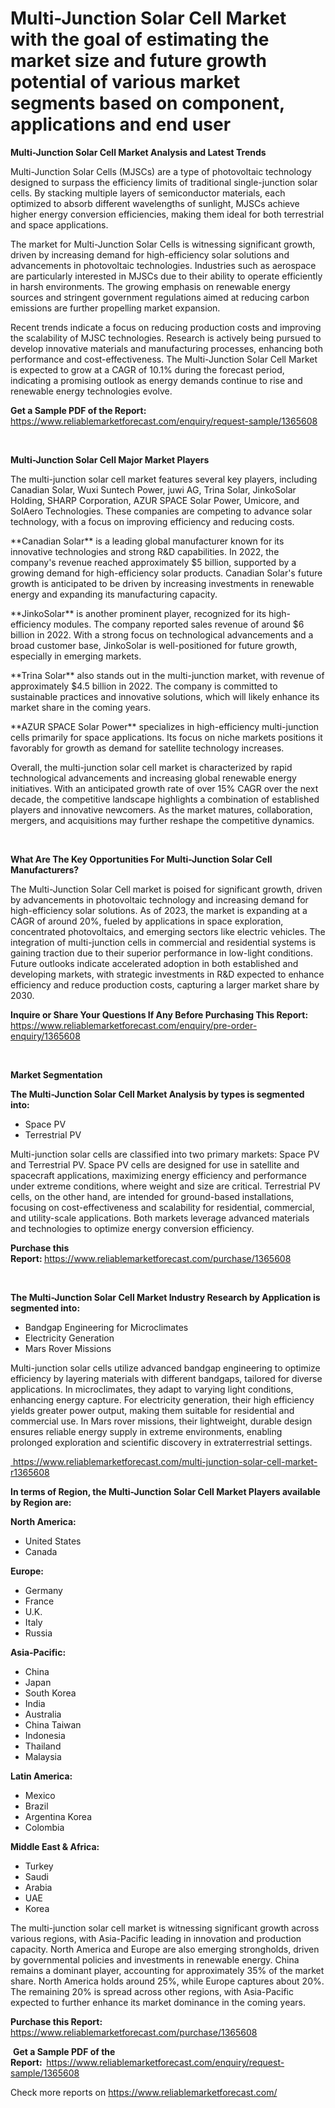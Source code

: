 <p><h1>Multi-Junction Solar Cell Market with the goal of estimating the market size and future growth potential of various market segments based on component, applications and end user</h1></p><p><strong>Multi-Junction Solar Cell Market Analysis and Latest Trends</strong></p>
<p><p>Multi-Junction Solar Cells (MJSCs) are a type of photovoltaic technology designed to surpass the efficiency limits of traditional single-junction solar cells. By stacking multiple layers of semiconductor materials, each optimized to absorb different wavelengths of sunlight, MJSCs achieve higher energy conversion efficiencies, making them ideal for both terrestrial and space applications.</p><p>The market for Multi-Junction Solar Cells is witnessing significant growth, driven by increasing demand for high-efficiency solar solutions and advancements in photovoltaic technologies. Industries such as aerospace are particularly interested in MJSCs due to their ability to operate efficiently in harsh environments. The growing emphasis on renewable energy sources and stringent government regulations aimed at reducing carbon emissions are further propelling market expansion.</p><p>Recent trends indicate a focus on reducing production costs and improving the scalability of MJSC technologies. Research is actively being pursued to develop innovative materials and manufacturing processes, enhancing both performance and cost-effectiveness. The Multi-Junction Solar Cell Market is expected to grow at a CAGR of 10.1% during the forecast period, indicating a promising outlook as energy demands continue to rise and renewable energy technologies evolve.</p></p>
<p><strong>Get a Sample PDF of the Report:&nbsp;</strong> <a href="https://www.reliablemarketforecast.com/enquiry/request-sample/1365608?utm_campaign=2288&utm_medium=2&utm_source=Github&utm_content=ia&utm_term=22032025&utm_id=multi-junction-solar-cell">https://www.reliablemarketforecast.com/enquiry/request-sample/1365608</a></p>
<p>&nbsp;</p>
<p><strong>Multi-Junction Solar Cell Major Market Players</strong></p>
<p><p>The multi-junction solar cell market features several key players, including Canadian Solar, Wuxi Suntech Power, juwi AG, Trina Solar, JinkoSolar Holding, SHARP Corporation, AZUR SPACE Solar Power, Umicore, and SolAero Technologies. These companies are competing to advance solar technology, with a focus on improving efficiency and reducing costs.</p><p>**Canadian Solar** is a leading global manufacturer known for its innovative technologies and strong R&D capabilities. In 2022, the company's revenue reached approximately $5 billion, supported by a growing demand for high-efficiency solar products. Canadian Solar's future growth is anticipated to be driven by increasing investments in renewable energy and expanding its manufacturing capacity.</p><p>**JinkoSolar** is another prominent player, recognized for its high-efficiency modules. The company reported sales revenue of around $6 billion in 2022. With a strong focus on technological advancements and a broad customer base, JinkoSolar is well-positioned for future growth, especially in emerging markets.</p><p>**Trina Solar** also stands out in the multi-junction market, with revenue of approximately $4.5 billion in 2022. The company is committed to sustainable practices and innovative solutions, which will likely enhance its market share in the coming years.</p><p>**AZUR SPACE Solar Power** specializes in high-efficiency multi-junction cells primarily for space applications. Its focus on niche markets positions it favorably for growth as demand for satellite technology increases.</p><p>Overall, the multi-junction solar cell market is characterized by rapid technological advancements and increasing global renewable energy initiatives. With an anticipated growth rate of over 15% CAGR over the next decade, the competitive landscape highlights a combination of established players and innovative newcomers. As the market matures, collaboration, mergers, and acquisitions may further reshape the competitive dynamics.</p></p>
<p>&nbsp;</p>
<p><strong>What Are The Key Opportunities For Multi-Junction Solar Cell Manufacturers?</strong></p>
<p><p>The Multi-Junction Solar Cell market is poised for significant growth, driven by advancements in photovoltaic technology and increasing demand for high-efficiency solar solutions. As of 2023, the market is expanding at a CAGR of around 20%, fueled by applications in space exploration, concentrated photovoltaics, and emerging sectors like electric vehicles. The integration of multi-junction cells in commercial and residential systems is gaining traction due to their superior performance in low-light conditions. Future outlooks indicate accelerated adoption in both established and developing markets, with strategic investments in R&D expected to enhance efficiency and reduce production costs, capturing a larger market share by 2030.</p></p>
<p><strong>Inquire or Share Your Questions If Any Before Purchasing This Report:</strong> <a href="https://www.reliablemarketforecast.com/enquiry/pre-order-enquiry/1365608?utm_campaign=2288&utm_medium=2&utm_source=Github&utm_content=ia&utm_term=22032025&utm_id=multi-junction-solar-cell">https://www.reliablemarketforecast.com/enquiry/pre-order-enquiry/1365608</a></p>
<p>&nbsp;</p>
<p><strong>Market Segmentation</strong></p>
<p><strong>The Multi-Junction Solar Cell Market Analysis by types is segmented into:</strong></p>
<p><ul><li>Space PV</li><li>Terrestrial PV</li></ul></p>
<p><p>Multi-junction solar cells are classified into two primary markets: Space PV and Terrestrial PV. Space PV cells are designed for use in satellite and spacecraft applications, maximizing energy efficiency and performance under extreme conditions, where weight and size are critical. Terrestrial PV cells, on the other hand, are intended for ground-based installations, focusing on cost-effectiveness and scalability for residential, commercial, and utility-scale applications. Both markets leverage advanced materials and technologies to optimize energy conversion efficiency.</p></p>
<p><strong>Purchase this Report:&nbsp;</strong><a href="https://www.reliablemarketforecast.com/purchase/1365608?utm_campaign=2288&utm_medium=2&utm_source=Github&utm_content=ia&utm_term=22032025&utm_id=multi-junction-solar-cell">https://www.reliablemarketforecast.com/purchase/1365608</a></p>
<p>&nbsp;</p>
<p><strong>The Multi-Junction Solar Cell Market Industry Research by Application is segmented into:</strong></p>
<p><ul><li>Bandgap Engineering for Microclimates</li><li>Electricity Generation</li><li>Mars Rover Missions</li></ul></p>
<p><p>Multi-junction solar cells utilize advanced bandgap engineering to optimize efficiency by layering materials with different bandgaps, tailored for diverse applications. In microclimates, they adapt to varying light conditions, enhancing energy capture. For electricity generation, their high efficiency yields greater power output, making them suitable for residential and commercial use. In Mars rover missions, their lightweight, durable design ensures reliable energy supply in extreme environments, enabling prolonged exploration and scientific discovery in extraterrestrial settings.</p></p>
<p><a href="https://www.reliablemarketforecast.com/multi-junction-solar-cell-market-r1365608?utm_campaign=2288&utm_medium=2&utm_source=Github&utm_content=ia&utm_term=22032025&utm_id=multi-junction-solar-cell">&nbsp;https://www.reliablemarketforecast.com/multi-junction-solar-cell-market-r1365608</a></p>
<p><strong>In terms of Region, the Multi-Junction Solar Cell Market Players available by Region are:</strong></p>
<p>
    <p> <strong> North America: </strong>
        <ul>
            <li>United States</li>
            <li>Canada</li>
        </ul>
        </p> 
    <p> <strong> Europe: </strong>
        <ul>
            <li>Germany</li>
            <li>France</li>
            <li>U.K.</li>
            <li>Italy</li>
            <li>Russia</li>
        </ul>
        </p> 
    <p> <strong> Asia-Pacific: </strong>
        <ul>
            <li>China</li>
            <li>Japan</li>
            <li>South Korea</li>
            <li>India</li>
            <li>Australia</li>
            <li>China Taiwan</li>
            <li>Indonesia</li>
            <li>Thailand</li>
            <li>Malaysia</li>
        </ul>
        </p> 
    <p> <strong> Latin America: </strong>
        <ul>
            <li>Mexico</li>
            <li>Brazil</li>
            <li>Argentina Korea</li>
            <li>Colombia</li>
        </ul>
        </p> 
    <p> <strong> Middle East & Africa: </strong>
        <ul>
            <li>Turkey</li>
            <li>Saudi</li>
            <li>Arabia</li>
            <li>UAE</li>
            <li>Korea</li>
        </ul>
    </p>
    </p>
<p><p>The multi-junction solar cell market is witnessing significant growth across various regions, with Asia-Pacific leading in innovation and production capacity. North America and Europe are also emerging strongholds, driven by governmental policies and investments in renewable energy. China remains a dominant player, accounting for approximately 35% of the market share. North America holds around 25%, while Europe captures about 20%. The remaining 20% is spread across other regions, with Asia-Pacific expected to further enhance its market dominance in the coming years.</p></p>
<p><strong>Purchase this Report: </strong><a href="https://www.reliablemarketforecast.com/purchase/1365608?utm_campaign=2288&utm_medium=2&utm_source=Github&utm_content=ia&utm_term=22032025&utm_id=multi-junction-solar-cell">https://www.reliablemarketforecast.com/purchase/1365608</a></p>
<p>&nbsp;<strong>Get a Sample PDF of the Report:&nbsp;&nbsp;</strong><a href="https://www.reliablemarketforecast.com/enquiry/request-sample/1365608?utm_campaign=2288&utm_medium=2&utm_source=Github&utm_content=ia&utm_term=22032025&utm_id=multi-junction-solar-cell">https://www.reliablemarketforecast.com/enquiry/request-sample/1365608</a></p>
<p><strong></strong></p>
<p>Check more reports on <a href="https://www.reliablemarketforecast.com/?utm_campaign=2288&utm_medium=2&utm_source=Github&utm_content=ia&utm_term=22032025&utm_id=multi-junction-solar-cell">https://www.reliablemarketforecast.com/</a></p>
